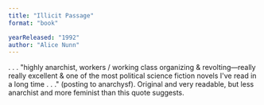 ```yaml
---
title: "Illicit Passage"
format: "book"

yearReleased: "1992"
author: "Alice Nunn"
---
```

. . . "highly anarchist, workers / working class organizing & revolting—really really excellent & one of the most political science fiction novels I've read in a long time . . ." (posting to anarchysf).  Original and very readable, but less anarchist and more feminist than this quote  suggests.
 